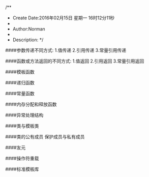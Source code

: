 /**
* Create Date:2016年02月15日 星期一 16时12分11秒
* 
* Author:Norman
* 
* Description: 
*/

####参数传递不同方式:
    1.值传递
    2.引用传递
    3.常量引用传递

####函数或方法返回的不同方式:
    1.值返回
    2.引用返回
    3.常量引用返回

####模板函数

####递归函数

####常量函数

####内存分配和释放函数

####异常处理结构

####类与模板类

####类的公有成员 保护成员与私有成员

####友元

####操作符重载

####标准模板库
